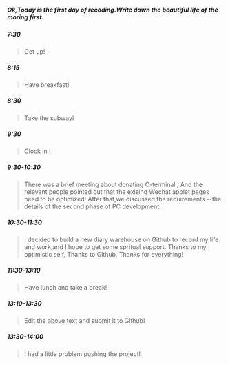 ##### Ok,Today is the first day of recoding.Write down the beautiful life of the moring first.

##### 7:30   
> Get up!

##### 8:15  
> Have breakfast!

##### 8:30   
> Take the subway!

##### 9:30   
> Clock in !

##### 9:30-10:30  
> There was a brief meeting about donating C-terminal ,
> And the relevant people pointed out that the exising Wechat applet pages need to be optimized!
> After that,we discussed the requirements --the details of the second phase of PC development.

##### 10:30-11:30
> I decided to build a new diary warehouse on Github to record my life and work,and I hope to get some spritual support.
> Thanks to my optimistic self,
> Thanks to Github,
> Thanks for everything!

##### 11:30-13:10
> Have lunch and take a break!

##### 13:10-13:30
> Edit the above text and submit it to Github!

##### 13:30-14:00
> I had a little problem pushing the project!